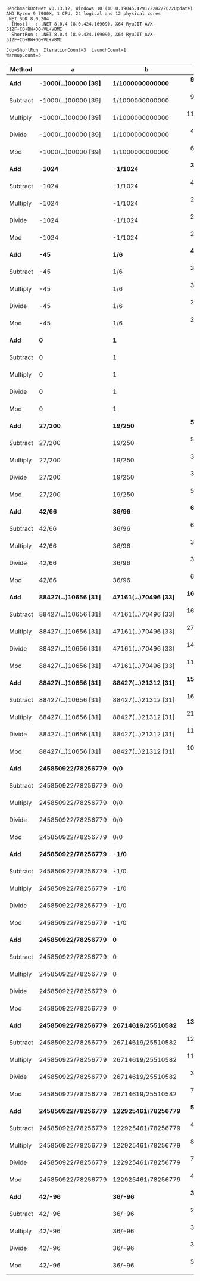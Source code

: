 ```

BenchmarkDotNet v0.13.12, Windows 10 (10.0.19045.4291/22H2/2022Update)
AMD Ryzen 9 7900X, 1 CPU, 24 logical and 12 physical cores
.NET SDK 8.0.204
  [Host]   : .NET 8.0.4 (8.0.424.16909), X64 RyuJIT AVX-512F+CD+BW+DQ+VL+VBMI
  ShortRun : .NET 8.0.4 (8.0.424.16909), X64 RyuJIT AVX-512F+CD+BW+DQ+VL+VBMI

Job=ShortRun  IterationCount=3  LaunchCount=1  
WarmupCount=3  

```
| Method   | a                    | b                    | Mean       | Error      | StdDev    | Gen0   | Allocated |
|--------- |--------------------- |--------------------- |-----------:|-----------:|----------:|-------:|----------:|
| **Add**      | **-1000(...)00000 [39]** | **1/1000000000000**      |  **95.486 ns** |  **1.5199 ns** | **0.0833 ns** | **0.0076** |     **128 B** |
| Subtract | -1000(...)00000 [39] | 1/1000000000000      |  92.807 ns |  4.3956 ns | 0.2409 ns | 0.0076 |     128 B |
| Multiply | -1000(...)00000 [39] | 1/1000000000000      | 110.300 ns |  6.5392 ns | 0.3584 ns | 0.0086 |     144 B |
| Divide   | -1000(...)00000 [39] | 1/1000000000000      |  47.453 ns |  4.4081 ns | 0.2416 ns | 0.0029 |      48 B |
| Mod      | -1000(...)00000 [39] | 1/1000000000000      |  68.127 ns |  4.6241 ns | 0.2535 ns | 0.0048 |      80 B |
| **Add**      | **-1024**                | **-1/1024**              |  **37.416 ns** |  **1.7591 ns** | **0.0964 ns** |      **-** |         **-** |
| Subtract | -1024                | -1/1024              |  41.905 ns |  0.6621 ns | 0.0363 ns |      - |         - |
| Multiply | -1024                | -1/1024              |  28.196 ns |  0.2123 ns | 0.0116 ns |      - |         - |
| Divide   | -1024                | -1/1024              |  21.467 ns |  1.1162 ns | 0.0612 ns |      - |         - |
| Mod      | -1024                | -1/1024              |  28.311 ns |  1.3268 ns | 0.0727 ns |      - |         - |
| **Add**      | **-45**                  | **1/6**                  |  **40.058 ns** |  **1.1217 ns** | **0.0615 ns** |      **-** |         **-** |
| Subtract | -45                  | 1/6                  |  38.907 ns |  5.8858 ns | 0.3226 ns |      - |         - |
| Multiply | -45                  | 1/6                  |  30.058 ns |  0.1035 ns | 0.0057 ns |      - |         - |
| Divide   | -45                  | 1/6                  |  21.487 ns |  2.5157 ns | 0.1379 ns |      - |         - |
| Mod      | -45                  | 1/6                  |  28.876 ns |  1.5223 ns | 0.0834 ns |      - |         - |
| **Add**      | **0**                    | **1**                    |   **6.864 ns** |  **0.4228 ns** | **0.0232 ns** |      **-** |         **-** |
| Subtract | 0                    | 1                    |   7.593 ns |  0.2762 ns | 0.0151 ns |      - |         - |
| Multiply | 0                    | 1                    |   7.270 ns |  0.1511 ns | 0.0083 ns |      - |         - |
| Divide   | 0                    | 1                    |   7.522 ns |  0.2183 ns | 0.0120 ns |      - |         - |
| Mod      | 0                    | 1                    |   6.063 ns |  0.6676 ns | 0.0366 ns |      - |         - |
| **Add**      | **27/200**               | **19/250**               |  **56.822 ns** |  **2.0691 ns** | **0.1134 ns** |      **-** |         **-** |
| Subtract | 27/200               | 19/250               |  56.192 ns |  0.9940 ns | 0.0545 ns |      - |         - |
| Multiply | 27/200               | 19/250               |  33.377 ns |  5.0360 ns | 0.2760 ns |      - |         - |
| Divide   | 27/200               | 19/250               |  36.407 ns |  2.6107 ns | 0.1431 ns |      - |         - |
| Mod      | 27/200               | 19/250               |  55.127 ns |  5.0522 ns | 0.2769 ns |      - |         - |
| **Add**      | **42/66**                | **36/96**                |  **60.099 ns** |  **5.0397 ns** | **0.2762 ns** |      **-** |         **-** |
| Subtract | 42/66                | 36/96                |  69.347 ns |  6.2618 ns | 0.3432 ns |      - |         - |
| Multiply | 42/66                | 36/96                |  34.393 ns |  0.6553 ns | 0.0359 ns |      - |         - |
| Divide   | 42/66                | 36/96                |  36.383 ns |  3.0800 ns | 0.1688 ns |      - |         - |
| Mod      | 42/66                | 36/96                |  67.117 ns |  6.8782 ns | 0.3770 ns |      - |         - |
| **Add**      | **88427(...)10656 [31]** | **47161(...)70496 [33]** | **168.372 ns** | **15.6446 ns** | **0.8575 ns** | **0.0095** |     **160 B** |
| Subtract | 88427(...)10656 [31] | 47161(...)70496 [33] | 162.936 ns |  7.6589 ns | 0.4198 ns | 0.0095 |     160 B |
| Multiply | 88427(...)10656 [31] | 47161(...)70496 [33] | 271.431 ns |  7.0769 ns | 0.3879 ns | 0.0048 |      80 B |
| Divide   | 88427(...)10656 [31] | 47161(...)70496 [33] | 145.981 ns | 25.5492 ns | 1.4004 ns | 0.0105 |     176 B |
| Mod      | 88427(...)10656 [31] | 47161(...)70496 [33] | 110.521 ns |  1.3652 ns | 0.0748 ns | 0.0076 |     128 B |
| **Add**      | **88427(...)10656 [31]** | **88427(...)21312 [31]** | **152.333 ns** | **12.7986 ns** | **0.7015 ns** | **0.0095** |     **160 B** |
| Subtract | 88427(...)10656 [31] | 88427(...)21312 [31] | 164.886 ns |  7.8215 ns | 0.4287 ns | 0.0095 |     160 B |
| Multiply | 88427(...)10656 [31] | 88427(...)21312 [31] | 215.194 ns | 10.6306 ns | 0.5827 ns | 0.0048 |      80 B |
| Divide   | 88427(...)10656 [31] | 88427(...)21312 [31] | 110.553 ns | 13.1387 ns | 0.7202 ns | 0.0072 |     120 B |
| Mod      | 88427(...)10656 [31] | 88427(...)21312 [31] | 105.758 ns |  2.7172 ns | 0.1489 ns | 0.0076 |     128 B |
| **Add**      | **245850922/78256779**   | **0/0**                  |   **7.133 ns** |  **0.2420 ns** | **0.0133 ns** |      **-** |         **-** |
| Subtract | 245850922/78256779   | 0/0                  |   7.523 ns |  0.0847 ns | 0.0046 ns |      - |         - |
| Multiply | 245850922/78256779   | 0/0                  |   8.995 ns |  0.0271 ns | 0.0015 ns |      - |         - |
| Divide   | 245850922/78256779   | 0/0                  |   5.036 ns |  0.7804 ns | 0.0428 ns |      - |         - |
| Mod      | 245850922/78256779   | 0/0                  |   6.262 ns |  0.5924 ns | 0.0325 ns |      - |         - |
| **Add**      | **245850922/78256779**   | **-1/0**                 |   **7.119 ns** |  **0.2635 ns** | **0.0144 ns** |      **-** |         **-** |
| Subtract | 245850922/78256779   | -1/0                 |   7.992 ns |  0.7660 ns | 0.0420 ns |      - |         - |
| Multiply | 245850922/78256779   | -1/0                 |   8.845 ns |  0.0747 ns | 0.0041 ns |      - |         - |
| Divide   | 245850922/78256779   | -1/0                 |   6.002 ns |  1.1859 ns | 0.0650 ns |      - |         - |
| Mod      | 245850922/78256779   | -1/0                 |   6.026 ns |  0.0850 ns | 0.0047 ns |      - |         - |
| **Add**      | **245850922/78256779**   | **0**                    |   **7.139 ns** |  **0.0938 ns** | **0.0051 ns** |      **-** |         **-** |
| Subtract | 245850922/78256779   | 0                    |   7.556 ns |  0.3556 ns | 0.0195 ns |      - |         - |
| Multiply | 245850922/78256779   | 0                    |   7.396 ns |  0.6323 ns | 0.0347 ns |      - |         - |
| Divide   | 245850922/78256779   | 0                    |   8.743 ns |  0.3290 ns | 0.0180 ns |      - |         - |
| Mod      | 245850922/78256779   | 0                    |   5.103 ns |  0.3850 ns | 0.0211 ns |      - |         - |
| **Add**      | **245850922/78256779**   | **26714619/25510582**    | **135.592 ns** |  **7.1617 ns** | **0.3926 ns** | **0.0076** |     **128 B** |
| Subtract | 245850922/78256779   | 26714619/25510582    | 127.686 ns |  7.1717 ns | 0.3931 ns | 0.0076 |     128 B |
| Multiply | 245850922/78256779   | 26714619/25510582    | 111.212 ns |  5.1172 ns | 0.2805 ns | 0.0076 |     128 B |
| Divide   | 245850922/78256779   | 26714619/25510582    |  38.909 ns |  2.1423 ns | 0.1174 ns | 0.0038 |      64 B |
| Mod      | 245850922/78256779   | 26714619/25510582    |  71.578 ns |  4.8771 ns | 0.2673 ns | 0.0057 |      96 B |
| **Add**      | **245850922/78256779**   | **122925461/78256779**   |  **51.412 ns** |  **0.5186 ns** | **0.0284 ns** |      **-** |         **-** |
| Subtract | 245850922/78256779   | 122925461/78256779   |  44.032 ns |  0.9703 ns | 0.0532 ns |      - |         - |
| Multiply | 245850922/78256779   | 122925461/78256779   |  83.422 ns |  3.0795 ns | 0.1688 ns | 0.0038 |      64 B |
| Divide   | 245850922/78256779   | 122925461/78256779   |  70.068 ns |  7.0577 ns | 0.3869 ns | 0.0057 |      96 B |
| Mod      | 245850922/78256779   | 122925461/78256779   |  40.715 ns |  1.5293 ns | 0.0838 ns |      - |         - |
| **Add**      | **42/-96**               | **36/-96**               |  **32.051 ns** |  **2.1987 ns** | **0.1205 ns** |      **-** |         **-** |
| Subtract | 42/-96               | 36/-96               |  28.571 ns |  0.6897 ns | 0.0378 ns |      - |         - |
| Multiply | 42/-96               | 36/-96               |  35.196 ns |  2.2252 ns | 0.1220 ns |      - |         - |
| Divide   | 42/-96               | 36/-96               |  32.045 ns |  0.8894 ns | 0.0488 ns |      - |         - |
| Mod      | 42/-96               | 36/-96               |  54.615 ns |  5.0750 ns | 0.2782 ns |      - |         - |
